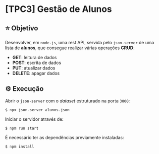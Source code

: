 # [TPC3] Gestão de Alunos

## ⭐ Objetivo

Desenvolver, em `node.js`, uma rest API, servida pelo `json-server` de uma lista de **alunos**, que consegue realizar várias operações **CRUD**:

- **GET**: leitura de dados
- **POST**: escrita de dados
- **PUT**: atualizar dados
- **DELETE**: apagar dados

## ⚙️ Execução

Abrir o `json-server` com o *dataset* estruturado na porta `3000`:

```
$ npx json-server alunos.json
```

Iniciar o servidor através de:

```
$ npm run start
```

É necessário ter as dependências previamente instaladas:

```
$ npm install
```